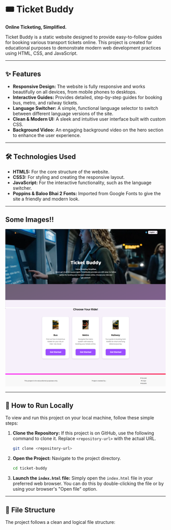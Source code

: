 # 🎟️ Ticket Buddy

**Online Ticketing, Simplified.**

Ticket Buddy is a static website designed to provide easy-to-follow guides for booking various transport tickets online. This project is created for educational purposes to demonstrate modern web development practices using HTML, CSS, and JavaScript.

---

## ✨ Features

- **Responsive Design:** The website is fully responsive and works beautifully on all devices, from mobile phones to desktops.
- **Interactive Guides:** Provides detailed, step-by-step guides for booking bus, metro, and railway tickets.
- **Language Switcher:** A simple, functional language selector to switch between different language versions of the site.
- **Clean & Modern UI:** A sleek and intuitive user interface built with custom CSS.
- **Background Video:** An engaging background video on the hero section to enhance the user experience.

---

## 🛠️ Technologies Used

- **HTML5:** For the core structure of the website.
- **CSS3:** For styling and creating the responsive layout.
- **JavaScript:** For the interactive functionality, such as the language switcher.
- **Poppins & Baloo Bhai 2 Fonts:** Imported from Google Fonts to give the site a friendly and modern look.

---

## Some Images!!

![Alt text](img/11.png)
![Alt text](img/12.png)

---

## 🚀 How to Run Locally

To view and run this project on your local machine, follow these simple steps:

1.  **Clone the Repository:**
    If this project is on GitHub, use the following command to clone it. Replace `<repository-url>` with the actual URL.
    ```bash
    git clone <repository-url>
    ```

2.  **Open the Project:**
    Navigate to the project directory.
    ```bash
    cd ticket-buddy
    ```

3.  **Launch the `index.html` file:**
    Simply open the `index.html` file in your preferred web browser. You can do this by double-clicking the file or by using your browser's "Open file" option.

---

## 📄 File Structure

The project follows a clean and logical file structure:
